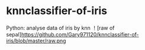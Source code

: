 # knnclassifier-of-iris
Python: analyse data of iris by knn
！[raw of sepal]https://github.com/Gary971120/knnclassifier-of-iris/blob/master/raw.png
